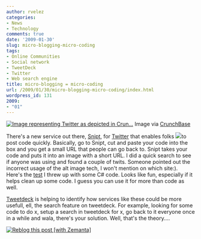 ```yaml
---
author: rvelez
categories:
- News
- Technology
comments: true
date: '2009-01-30'
slug: micro-blogging-micro-coding
tags:
- Online Communities
- Social network
- TweetDeck
- Twitter
- Web search engine
title: micro-blogging = micro-coding
url: /2009/01/30/micro-blogging-micro-coding/index.html
wordpress_id: 131
2009:
- "01"
---
```






[![Image representing Twitter as depicted in Crun...](http://www.crunchbase.com/assets/images/resized/0000/2755/2755v2-max-450x450.png)](http://www.crunchbase.com/company/twitter)
    Image via [CrunchBase](http://www.crunchbase.com)





There's a new service out there, [Snipt](http://snipt.org/), for [Twitter](http://www.twitter.com/) that enables folks ![](file:///C:/Users/rvelez/AppData/Local/Temp/moz-screenshot.jpg)to post code quickly. Basically, go to Snipt, cut and paste your code into the box and you get a small URL that people can go back to. Snipt takes your code and puts it into an image with a short URL. I did a quick search to see if anyone was using and found a couple of twits. Someone pointed out the incorrect usage of the alt image tech, I won't mention on which site:). Here's the [test](http://snipt.org/10c) I threw up with some C# code. Looks like fun, especially if it helps clean up some code. I guess you can use it for more than code as well.

[Tweetdeck](http://www.tweetdeck.com) is helping to identify how services like these could be more usefull, ell, the search feature on tweetdeck. For example, looking for some code to do x, setup a search in tweetdeck for x, go back to it everyone once in a while and wala, there's your solution. Well, that's the theory....


[![Reblog this post [with Zemanta]](http://img.zemanta.com/reblog_e.png?x-id=73aef925-7293-4723-9f7e-0ca8a3c24305)](http://reblog.zemanta.com/zemified/73aef925-7293-4723-9f7e-0ca8a3c24305/)
